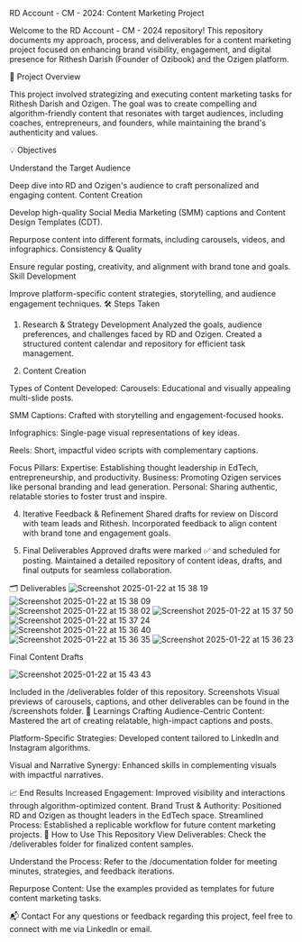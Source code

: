 RD Account - CM - 2024: Content Marketing Project

Welcome to the RD Account - CM - 2024 repository! This repository documents my approach, process, and deliverables for a content marketing project focused on enhancing brand visibility, engagement, and digital presence for Rithesh Darish (Founder of Ozibook) and the Ozigen platform.

📖 Project Overview

This project involved strategizing and executing content marketing tasks for Rithesh Darish and Ozigen. The goal was to create compelling and algorithm-friendly content that resonates with target audiences, including coaches, entrepreneurs, and founders, while maintaining the brand's authenticity and values.

💡 Objectives

Understand the Target Audience

Deep dive into RD and Ozigen's audience to craft personalized and engaging content.
Content Creation

Develop high-quality Social Media Marketing (SMM) captions and Content Design Templates (CDT).

Repurpose content into different formats, including carousels, videos, and infographics.
Consistency & Quality

Ensure regular posting, creativity, and alignment with brand tone and goals.
Skill Development

Improve platform-specific content strategies, storytelling, and audience engagement techniques.
🛠️ Steps Taken

1. Research & Strategy Development
Analyzed the goals, audience preferences, and challenges faced by RD and Ozigen.
Created a structured content calendar and repository for efficient task management.

3. Content Creation

Types of Content Developed:
Carousels: Educational and visually appealing multi-slide posts.

SMM Captions: Crafted with storytelling and engagement-focused hooks.

Infographics: Single-page visual representations of key ideas.

Reels: Short, impactful video scripts with complementary captions.

Focus Pillars:
Expertise: Establishing thought leadership in EdTech, entrepreneurship, and productivity.
Business: Promoting Ozigen services like personal branding and lead generation.
Personal: Sharing authentic, relatable stories to foster trust and inspire.

4. Iterative Feedback & Refinement
Shared drafts for review on Discord with team leads and Rithesh.
Incorporated feedback to align content with brand tone and engagement goals.

5. Final Deliverables
Approved drafts were marked ✅ and scheduled for posting.
Maintained a detailed repository of content ideas, drafts, and final outputs for seamless collaboration.

🗂️ Deliverables
![Screenshot 2025-01-22 at 15 38 19](https://github.com/user-attachments/assets/3eac82bd-9864-468d-9ac8-06f5f683afcb)
![Screenshot 2025-01-22 at 15 38 09](https://github.com/user-attachments/assets/f4f0c525-6ef7-4217-b439-bd8ef428d065)
![Screenshot 2025-01-22 at 15 38 02](https://github.com/user-attachments/assets/5891698d-7470-4ebf-adc9-8ddd09e06eeb)
![Screenshot 2025-01-22 at 15 37 50](https://github.com/user-attachments/assets/eafaa9f4-9364-4876-b5ce-e23145c0cf49)
![Screenshot 2025-01-22 at 15 37 24](https://github.com/user-attachments/assets/3b41e512-8694-4ff1-be91-79704e1f2509)
![Screenshot 2025-01-22 at 15 36 40](https://github.com/user-attachments/assets/c8f5209a-027e-4eff-a47e-e236f48a0758)
![Screenshot 2025-01-22 at 15 36 35](https://github.com/user-attachments/assets/85d34310-10b0-479e-84d1-3a587ef07b69)
![Screenshot 2025-01-22 at 15 36 23](https://github.com/user-attachments/assets/ff0022f0-2aef-4b58-b259-77dc5ebe4140)



Final Content Drafts

![Screenshot 2025-01-22 at 15 43 43](https://github.com/user-attachments/assets/1a3c9cb1-3762-45dc-a136-93625f73d8d3)


Included in the /deliverables folder of this repository.
Screenshots
Visual previews of carousels, captions, and other deliverables can be found in the /screenshots folder.
🧠 Learnings
Crafting Audience-Centric Content:
Mastered the art of creating relatable, high-impact captions and posts.

Platform-Specific Strategies:
Developed content tailored to LinkedIn and Instagram algorithms.

Visual and Narrative Synergy:
Enhanced skills in complementing visuals with impactful narratives.

📈 End Results
Increased Engagement: Improved visibility and interactions through algorithm-optimized content.
Brand Trust & Authority: Positioned RD and Ozigen as thought leaders in the EdTech space.
Streamlined Process: Established a replicable workflow for future content marketing projects.
🚀 How to Use This Repository
View Deliverables:
Check the /deliverables folder for finalized content samples.

Understand the Process:
Refer to the /documentation folder for meeting minutes, strategies, and feedback iterations.

Repurpose Content:
Use the examples provided as templates for future content marketing tasks.

📬 Contact
For any questions or feedback regarding this project, feel free to connect with me via LinkedIn or email.

